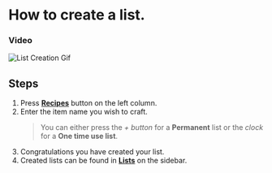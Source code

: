# How to create a list.
### Video
![List Creation Gif](https://i.imgur.com/f2EDCBR.gif)



## Steps
1. Press **[Recipes]** button on the left column.
2. Enter the item name you wish to craft.
   > You can either press the *+ button* for a **Permanent** list or the *clock* for a **One time use list**.
3. Congratulations you have created your list.
4. Created lists can be found in **[Lists]** on the sidebar.

[Recipes]: /recipes
[Lists]: /lists
